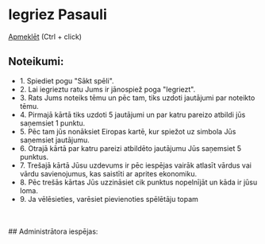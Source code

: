 # Iegriez Pasauli
<a href="https://iegriez-pasauli-hackathon-robzlegz.vercel.app/">Apmeklēt</a> (Ctrl + click)
<br />
## Noteikumi:
<ul>
  <li><span>1.</span> Spiediet pogu "Sākt spēli".</li>
  <li><span>2.</span> Lai iegrieztu ratu Jums ir jānospiež poga "Iegriezt".</li>
  <li><span>3.</span> Rats Jums noteiks tēmu un pēc tam, tiks uzdoti jautājumi par noteikto tēmu.</li>
  <li><span>4.</span> Pirmajā kārtā tiks uzdoti 5 jautājumi un par katru pareizo atbildi jūs saņemsiet 1 punktu.</li>
  <li><span>5.</span> Pēc tam jūs nonāksiet Eiropas kartē, kur spiežot uz simbola Jūs saņemsiet jautājumu.</li>
  <li><span>6.</span> Otrajā kārtā par katru pareizi atbildēto jautājumu Jūs saņemsiet 5 punktus.</li>
  <li><span>7.</span> Trešajā kārtā Jūsu uzdevums ir pēc iespējas vairāk atlasīt vārdus vai vārdu savienojumus, kas saistīti ar aprites ekonomiku.</li>
  <li><span>8.</span> Pēc trešās kārtas Jūs uzzināsiet cik punktus nopelnījāt un kāda ir jūsu loma.</li>
  <li><span>9.</span> Ja vēlēsieties, varēsiet pievienoties spēlētāju topam</li>
</ul>

<br />
<br />
## Administrātora iespējas:
